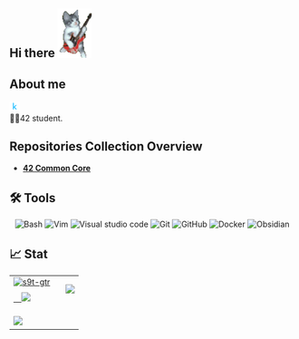 ## Hi there <img src="./images/cat.gif" width="60">
## About me
<a href='https://www.kaggle.com/szktringoml'><img alt="kaggle" src="./images/kaggle.svg" height='18px'/></a>
<a href='https://leetcode.com/u/s9t/'><img alt="" src="./images/leetcode.svg" height='18px'/></a>
<a href='https://atcoder.jp/users/s9t'><img alt="" src="./images/atcoder.svg" height='18px'/></a>
<br>
🧑‍🎓42 student.

##  Repositories Collection Overview
<ul>
  <li><a href="https://github.com/s9t-gtr/s9t-gtr/blob/main/projects/42.md"><b>42 Common Core</b></a><br/><i></i></li>
</ul>

## 🛠️ Tools
<p align="center">
<a target="_blank"><img alt="Bash" src="https://img.shields.io/badge/Bash-%2312100E?logo=gnubash&logoColor=white&style=for-the-badge"/></a> 
<a target="_blank"><img alt="Vim" src="https://img.shields.io/badge/Vim-%2312100E.svg?logo=vim&style=for-the-badge&logoColor=green"/></a> 
<a target="_blank"><img alt="Visual studio code" src="https://img.shields.io/badge/Visual Studio Code-%2312100E.svg?logo=vscode_&style=for-the-badge&logoColor=default"/></a> 
<a target="_blank"><img alt="Git" src="https://img.shields.io/badge/Git-%2312100E.svg?logo=git&style=for-the-badge"/></a> 
<a target="_blank"><img alt="GitHub" src="https://img.shields.io/badge/GitHub-black?logo=GitHub&style=for-the-badge"/></a> 
<a target="_blank"><img alt="Docker" src="https://img.shields.io/badge/Docker-%2312100E.svg?logo=Docker&logoColor=blue&style=for-the-badge"/></a> 
<a target="_blank"><img alt="Obsidian" src="https://img.shields.io/badge/Obsidian-%2312100E.svg?logo=obsidian&logoColor=purple&style=for-the-badge"/></a> 
</p>

## 📈 Stat
<table>
  <tr>
    <td style="vertical-align: top;　">
      <a href="https://github.com/denvercoder1/github-readme-streak-stats" title="Go to Source" style="display: block; margin-bottom: 10px;">
        <img src="https://streak-stats.demolab.com/?user=s9t-gtr&theme=react&border=61dafb&hide_border=true" alt="s9t-gtr"  width="600px" />
      </a>
      <a href="https://github.com/anuraghazra/github-readme-stats" title="Go to Source" style="display: block;">
        　<img src="https://github-readme-stats.vercel.app/api?username=s9t-gtr&show_icons=true&theme=react&border_color=61dafb&hide_border=true" width="600px" />
      </a>
    </td>
    <td style="padding-left: 20px;">
      <a href="https://github.com/anuraghazra/github-readme-stats">
        <img src="https://github-readme-stats.vercel.app/api/top-langs/?username=s9t-gtr&hide=html,Cuda&title_color=61dafb&text_color=ffffff&icon_color=61dafb&bg_color=20232a&langs_count=8&border_color=61dafb&hide_border=true&size_weight=0.5&count_weight=0.5" width="800px" />
      </a>
    </td>
  </tr>
  <tr>
    <td colspan="2" style="padding-top: 20px;">
      <img src="https://github-readme-activity-graph.vercel.app/graph?username=s9t-gtr&theme=react-dark&bg_color=20232a&hide_border=true" width="100%" />
    </td>
  </tr>
</table>
